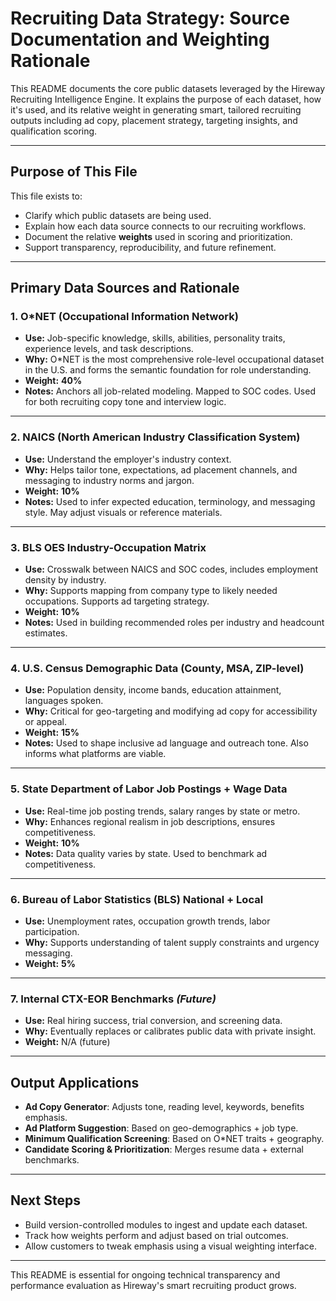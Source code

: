 # Recruiting Data Strategy: Source Documentation and Weighting Rationale

This README documents the core public datasets leveraged by the Hireway Recruiting Intelligence Engine. It explains the purpose of each dataset, how it's used, and its relative weight in generating smart, tailored recruiting outputs including ad copy, placement strategy, targeting insights, and qualification scoring.

---

## Purpose of This File

This file exists to:

* Clarify which public datasets are being used.
* Explain how each data source connects to our recruiting workflows.
* Document the relative **weights** used in scoring and prioritization.
* Support transparency, reproducibility, and future refinement.

---

## Primary Data Sources and Rationale

### 1. **O\*NET (Occupational Information Network)**

* **Use:** Job-specific knowledge, skills, abilities, personality traits, experience levels, and task descriptions.
* **Why:** O\*NET is the most comprehensive role-level occupational dataset in the U.S. and forms the semantic foundation for role understanding.
* **Weight:** **40%**
* **Notes:** Anchors all job-related modeling. Mapped to SOC codes. Used for both recruiting copy tone and interview logic.

---

### 2. **NAICS (North American Industry Classification System)**

* **Use:** Understand the employer's industry context.
* **Why:** Helps tailor tone, expectations, ad placement channels, and messaging to industry norms and jargon.
* **Weight:** **10%**
* **Notes:** Used to infer expected education, terminology, and messaging style. May adjust visuals or reference materials.

---

### 3. **BLS OES Industry-Occupation Matrix**

* **Use:** Crosswalk between NAICS and SOC codes, includes employment density by industry.
* **Why:** Supports mapping from company type to likely needed occupations. Supports ad targeting strategy.
* **Weight:** **10%**
* **Notes:** Used in building recommended roles per industry and headcount estimates.

---

### 4. **U.S. Census Demographic Data (County, MSA, ZIP-level)**

* **Use:** Population density, income bands, education attainment, languages spoken.
* **Why:** Critical for geo-targeting and modifying ad copy for accessibility or appeal.
* **Weight:** **15%**
* **Notes:** Used to shape inclusive ad language and outreach tone. Also informs what platforms are viable.

---

### 5. **State Department of Labor Job Postings + Wage Data**

* **Use:** Real-time job posting trends, salary ranges by state or metro.
* **Why:** Enhances regional realism in job descriptions, ensures competitiveness.
* **Weight:** **10%**
* **Notes:** Data quality varies by state. Used to benchmark ad competitiveness.

---

### 6. **Bureau of Labor Statistics (BLS) National + Local**

* **Use:** Unemployment rates, occupation growth trends, labor participation.
* **Why:** Supports understanding of talent supply constraints and urgency messaging.
* **Weight:** **5%**

---

### 7. **Internal CTX-EOR Benchmarks** *(Future)*

* **Use:** Real hiring success, trial conversion, and screening data.
* **Why:** Eventually replaces or calibrates public data with private insight.
* **Weight:** N/A (future)

---

## Output Applications

* **Ad Copy Generator**: Adjusts tone, reading level, keywords, benefits emphasis.
* **Ad Platform Suggestion**: Based on geo-demographics + job type.
* **Minimum Qualification Screening**: Based on O\*NET traits + geography.
* **Candidate Scoring & Prioritization**: Merges resume data + external benchmarks.

---

## Next Steps

* Build version-controlled modules to ingest and update each dataset.
* Track how weights perform and adjust based on trial outcomes.
* Allow customers to tweak emphasis using a visual weighting interface.

---

This README is essential for ongoing technical transparency and performance evaluation as Hireway's smart recruiting product grows.
